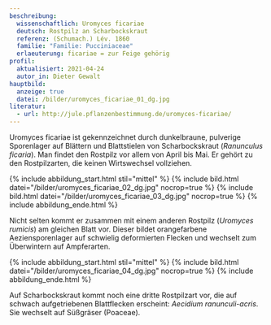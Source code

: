 ```yaml
---
beschreibung:
  wissenschaftlich: Uromyces ficariae
  deutsch: Rostpilz an Scharbockskraut
  referenz: (Schumach.) Lév. 1860
  familie: "Familie: Pucciniaceae"
  erlaeuterung: ficariae = zur Feige gehörig
profil:
  aktualisiert: 2021-04-24
  autor_in: Dieter Gewalt
hauptbild:
  anzeige: true
  datei: /bilder/uromyces_ficariae_01_dg.jpg
literatur:
  - url: http://jule.pflanzenbestimmung.de/uromyces-ficariae/
---
```

Uromyces ficariae ist gekennzeichnet durch dunkelbraune, pulverige Sporenlager auf Blättern und Blattstielen von Scharbockskraut (*Ranunculus ficaria*). Man findet den Rostpilz vor allem von April bis Mai. Er gehört zu den Rostpilzarten, die keinen Wirtswechsel vollziehen.

{% include abbildung_start.html stil="mittel" %}
{% include bild.html datei="/bilder/uromyces_ficariae_02_dg.jpg" nocrop=true %}
{% include bild.html datei="/bilder/uromyces_ficariae_03_dg.jpg" nocrop=true %}
{% include abbildung_ende.html %}

Nicht selten kommt er zusammen mit einem anderen Rostpilz (*Uromyces rumicis*) am gleichen Blatt vor. Dieser bildet orangefarbene Aeziensporenlager auf schwielig deformierten Flecken und wechselt zum Überwintern auf Ampferarten.

{% include abbildung_start.html stil="mittel" %}
{% include bild.html datei="/bilder/uromyces_ficariae_04_dg.jpg" nocrop=true %}
{% include abbildung_ende.html %}

Auf Scharbockskraut kommt noch eine dritte Rostpilzart vor, die auf schwach aufgetriebenen Blattflecken erscheint: *Aecidium ranunculi-acris*. Sie wechselt auf Süßgräser (Poaceae).